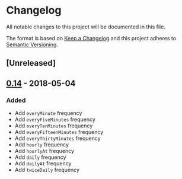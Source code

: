 # Changelog
All notable changes to this project will be documented in this file.

The format is based on [Keep a Changelog](http://keepachangelog.com/en/1.0.0/)
and this project adheres to [Semantic Versioning](http://semver.org/spec/v2.0.0.html).

## [Unreleased]

## [0.14](https://github.com/marsphp/collection/releases/tag/0.14) - 2018-05-04

### Added

* Add `everyMinute` frequency
* Add `everyFiveMinutes` frequency
* Add `everyTenMinutes` frequency
* Add `everyFifteenMinutes` frequency
* Add `everyThirtyMinutes` frequency
* Add `hourly` frequency
* Add `hourlyAt` frequency
* Add `daily` frequency
* Add `dailyAt` frequency
* Add `twiceDaily` frequency
